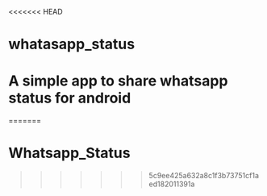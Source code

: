 <<<<<<< HEAD
# whatasapp_status

# A simple app to share whatsapp status for android
=======
# Whatsapp_Status
>>>>>>> 5c9ee425a632a8c1f3b73751cf1aed182011391a
